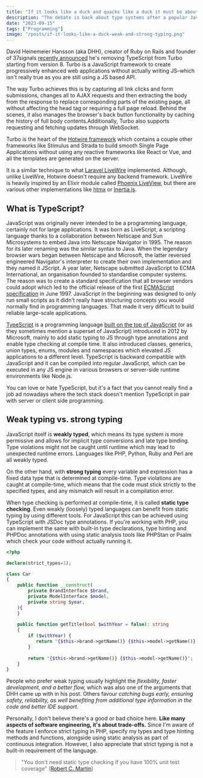 ```yaml
---
title: "If it looks like a duck and quacks like a duck it must be about typing"
description: "The debate is back about type systems after a popular JavaScript framework removed TypeScript support from its codebase. Let's take a look why typing can be important, what is TypeScript and why we shouldn't dig a grave for Turbo just yet."
date: "2023-09-15"
tags: ["Programming"]
image: "/posts/if-it-looks-like-a-duck-weak-and-strong-typing.png"
---
```


David Heinemeier Hansson (aka DHH), creator of Ruby on Rails and founder of 37signals [recently announced](https://world.hey.com/dhh/turbo-8-is-dropping-typescript-70165c01) he's removing
TypeScript from Turbo starting from version 8. Turbo is a JavaScript framework to create progressively enhanced web
applications without actually writing JS–which isn't really true as you are still using a JS based API.

The way Turbo achieves this is by capturing all link clicks and form submissions, changes all to AJAX requests and then
extracting the body from the response to replace corresponding parts of the existing page, all without affecting the
head tag or requiring a full page reload. Behind the scenes, it also manages the browser's back button functionality by
caching the history of full body contents.Additionally, Turbo also supports requesting and fetching updates through
WebSocket.

Turbo is the heart of the [Hotwire framework](https://hotwired.dev/) which contains a couple other frameworks like Stimulus and Strada to build
smooth Single Page Applications without using any reactive frameworks like React or Vue, and all the templates are
generated on the server.

It is a similar technique to what [Laravel LiveWire](https://laravel-livewire.com/) implemented. Although, unlike LiveWire, Hotwire doesn't require any
backend framework. LiveWire is heavily inspired by an Elixir module called [Phoenix LiveView](https://hexdocs.pm/phoenix_live_view/Phoenix.LiveView.html), but there are various other
implementations like [htmx](https://htmx.org/) or [Inertia.js](https://inertiajs.com/).

## What is TypeScript?

JavaScript was originally never intended to be a programming language, certainly not for large applications. It was born
as LiveScript, a scripting language thanks to a collaboration between Netscape and Sun Microsystems to embed Java into
Netscape Navigator in 1995. The reason for its later renaming was the similar syntax to Java. When the legendary browser
wars began between Netscape and Microsoft, the latter reversed engineered Navigator's interpreter to create their own
implementation and they named it JScript. A year later, Netscape submitted JavaScript to ECMA International, an
organisation founded to standardise computer systems. The reason was to create a standard specification that all browser
vendors could adopt which led to the official release of the first [ECMAScript specification](https://www.ecma-international.org/publications-and-standards/standards/ecma-262/) in June 1997. JavaScript in
the beginning was designed to only run small scripts as it didn't really have structuring concepts you would normally
find in programming languages. That made it very difficult to build reliable large-scale applications.

[TypeScript](https://www.typescriptlang.org/) is a programming language [built on the top of JavaScript](https://hanselminutes.com/340/what-is-typescript-and-why-with-anders-hejlsberg) (or as they sometimes mention a superset of
JavaScript) introduced in 2012 by Microsoft, mainly to add static typing to JS through type annotations and enable type
checking at compile time. It also introduced classes, generics, union types, enums, modules and namespaces which
elevated JS applications to a different level. TypeScript is backward compatible with JavaScript and it can be compiled
into regular JavaScript, which can be executed in any JS engine in various browsers or server-side runtime environments
like Node.js.

You can love or hate TypeScript, but it's a fact that you cannot really find a job ad nowadays where the tech stack
doesn't mention TypeScript in pair with server or client side programming.

## Weak typing vs. strong typing

JavaScript itself is **weakly typed**, which means its type system is more permissive and allows for implicit type
conversions and late type binding. Type violations might not be caught until runtime which may lead to unexpected
runtime errors. Languages like PHP, Python, Ruby and Perl are all weakly typed.

On the other hand, with **strong typing** every variable and expression has a fixed data type that is determined at
compile-time. Type violations are caught at compile-time, which means that the code must stick strictly to the specified
types, and any mismatch will result in a compilation error.

When type checking is performed at compile-time, it is called **static type checking**. Even weakly (loosely) typed languages can
benefit from static typing by using different tools. For JavaScript this can be achieved using TypeScript with JSDoc
type annotations. If you're working with PHP, you can implement the same with built-in type declarations, type hinting
and PHPDoc annotations with using static analysis tools like PHPStan or Psalm which check your code without actually
running it.

```php
<?php

declare(strict_types=1);

class Car
{
	public function __construct(
		private BrandInterface $brand,
		private ModelInterface $model,
		private string $year,
	){
	}
	
	public function getTitle(bool $withYear = false): string
	{
		if ($withYear) {
		   return "{$this->brand->getName()} {$this->model->getName()} ({$this->year})";	
		}
		
		return "{$this->brand->getName()} {$this->model->getName()}";
	}
}

```

People who prefer weak typing usually highlight the *flexibility, faster development, and a better flow,* which was also
one of the arguments that DHH came up with in his post. Others favour *catching bugs early, ensuring safety, reliability,
as well benefiting from additional type information in the code and better IDE support*.

Personally, I don't believe there's a good or bad choice here. **Like many aspects of software engineering, it's about
trade-offs.** Since I'm aware of the feature I enforce strict typing in PHP, specify my types and type hinting methods and
functions, alongside using static analysis as part of continuous integration. However, I also appreciate that strict
typing is not a built-in requirement of the language.

> "You don't need static type checking if you have 100% unit test
> coverage" ([Robert C. Martin](https://blog.cleancoder.com/uncle-bob/2016/05/01/TypeWars.html))
